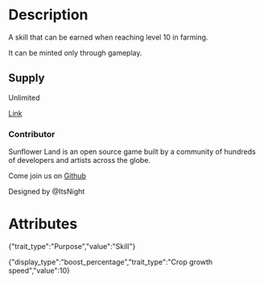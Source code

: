 # Description

A skill that can be earned when reaching level 10 in farming.

It can be minted only through gameplay.

## Supply

Unlimited

[Link](https://docs.sunflower-land.com/player-guides/skill-tree)

### Contributor

Sunflower Land is an open source game built by a community of hundreds of developers and artists across the globe.

Come join us on [Github](https://github.com/sunflower-land/sunflower-land)

Designed by @ItsNight

# Attributes

{"trait_type":"Purpose","value":"Skill"}

{"display_type":"boost_percentage","trait_type":"Crop growth speed","value":10}
